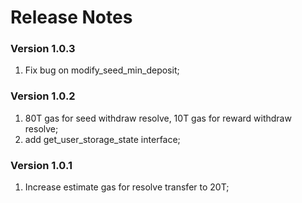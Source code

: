 # Release Notes

### Version 1.0.3
1. Fix bug on modify_seed_min_deposit;

### Version 1.0.2
1. 80T gas for seed withdraw resolve, 10T gas for reward withdraw resolve;
2. add get_user_storage_state interface;

### Version 1.0.1
1. Increase estimate gas for resolve transfer to 20T;